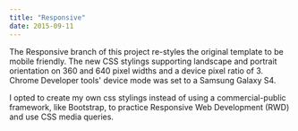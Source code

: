 ```yaml
---
title: "Responsive"
date: 2015-09-11
---
```


The Responsive branch of this project re-styles the original template to be mobile friendly. The new CSS stylings supporting landscape and portrait orientation on 360 and 640 pixel widths and a device pixel ratio of 3.  Chrome Developer tools' device mode was set to a Samsung Galaxy S4.

I opted to create my own css stylings instead of using a commercial-public framework, like Bootstrap, to practice Responsive Web Development (RWD) and use CSS media queries.